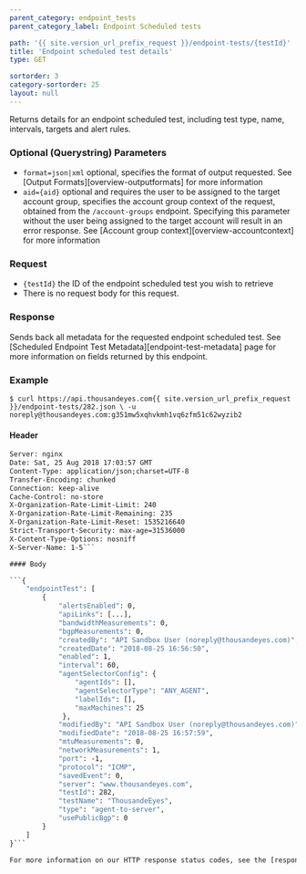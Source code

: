 ```yaml
---
parent_category: endpoint_tests
parent_category_label: Endpoint Scheduled tests

path: '{{ site.version_url_prefix_request }}/endpoint-tests/{testId}'
title: 'Endpoint scheduled test details'
type: GET

sortorder: 3
category-sortorder: 25
layout: null
---
```


Returns details for an endpoint scheduled test, including test type, name, intervals, targets and alert rules.

### Optional (Querystring) Parameters

* `format=json|xml` optional, specifies the format of output requested. See [Output Formats][overview-outputformats] for more information
* `aid={aid}` optional and requires the user to be assigned to the target account group, specifies the account group context of the request, obtained from the `/account-groups` endpoint. Specifying this parameter without the user being assigned to the target account will result in an error response. See [Account group context][overview-accountcontext] for more information

### Request

* `{testId}` the ID of the endpoint scheduled test you wish to retrieve
* There is no request body for this request.

### Response

Sends back all metadata for the requested endpoint scheduled test. See [Scheduled Endpoint Test Metadata][endpoint-test-metadata] page for more information on fields returned by this endpoint.

### Example

`$ curl https://api.thousandeyes.com{{ site.version_url_prefix_request }}/endpoint-tests/282.json \
  -u noreply@thousandeyes.com:g351mw5xqhvkmh1vq6zfm51c62wyzib2`

#### Header

```HTTP/1.1 200 OK
Server: nginx
Date: Sat, 25 Aug 2018 17:03:57 GMT
Content-Type: application/json;charset=UTF-8
Transfer-Encoding: chunked
Connection: keep-alive
Cache-Control: no-store
X-Organization-Rate-Limit-Limit: 240
X-Organization-Rate-Limit-Remaining: 235
X-Organization-Rate-Limit-Reset: 1535216640
Strict-Transport-Security: max-age=31536000
X-Content-Type-Options: nosniff
X-Server-Name: 1-5```

#### Body

```{
    "endpointTest": [
        {
            "alertsEnabled": 0,
            "apiLinks": [...],
            "bandwidthMeasurements": 0,
            "bgpMeasurements": 0,
            "createdBy": "API Sandbox User (noreply@thousandeyes.com)",
            "createdDate": "2018-08-25 16:56:50",
            "enabled": 1,
            "interval": 60,
            "agentSelectorConfig": {
                "agentIds": [],
                "agentSelectorType": "ANY_AGENT",
                "labelIds": [],
                "maxMachines": 25
             },
            "modifiedBy": "API Sandbox User (noreply@thousandeyes.com)",
            "modifiedDate": "2018-08-25 16:57:59",
            "mtuMeasurements": 0,
            "networkMeasurements": 1,
            "port": -1,
            "protocol": "ICMP",
            "savedEvent": 0,
            "server": "www.thousandeyes.com",
            "testId": 282,
            "testName": "ThousandeEyes",
            "type": "agent-to-server",
            "usePublicBgp": 0
        }
    ]
}```

For more information on our HTTP response status codes, see the [response status codes documentation][overview-responsestatuscodes].
